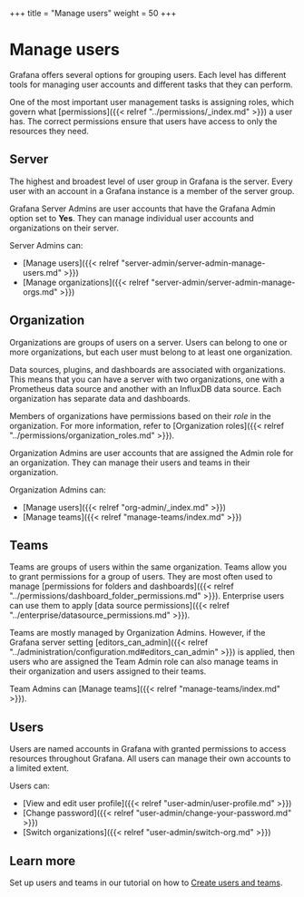 +++
title = "Manage users"
weight = 50
+++

# Manage users

Grafana offers several options for grouping users. Each level has different tools for managing user accounts and different tasks that they can perform.

One of the most important user management tasks is assigning roles, which govern what [permissions]({{< relref "../permissions/_index.md" >}}) a user has. The correct permissions ensure that users have access to only the resources they need.

## Server

The highest and broadest level of user group in Grafana is the server. Every user with an account in a Grafana instance is a member of the server group.

Grafana Server Admins are user accounts that have the Grafana Admin option set to **Yes**. They can manage individual user accounts and organizations on their server.

Server Admins can:

- [Manage users]({{< relref "server-admin/server-admin-manage-users.md" >}})
- [Manage organizations]({{< relref "server-admin/server-admin-manage-orgs.md" >}})

## Organization

Organizations are groups of users on a server. Users can belong to one or more organizations, but each user must belong to at least one organization.

Data sources, plugins, and dashboards are associated with organizations. This means that you can have a server with two organizations, one with a Prometheus data source and another with an InfluxDB data source. Each organization has separate data and dashboards.

Members of organizations have permissions based on their _role_ in the organization. For more information, refer to [Organization roles]({{< relref "../permissions/organization_roles.md" >}}).

Organization Admins are user accounts that are assigned the Admin role for an organization. They can manage their users and teams in their organization.

Organization Admins can:
- [Manage users]({{< relref "org-admin/_index.md" >}})
- [Manage teams]({{< relref "manage-teams/index.md" >}}) 

## Teams

Teams are groups of users within the same organization. Teams allow you to grant permissions for a group of users. They are most often used to manage [permissions for folders and dashboards]({{< relref "../permissions/dashboard_folder_permissions.md" >}}). Enterprise users can use them to apply [data source permissions]({{< relref "../enterprise/datasource_permissions.md" >}}).

Teams are mostly managed by Organization Admins. However, if the Grafana server setting [editors_can_admin]({{< relref "../administration/configuration.md#editors_can_admin" >}}) is applied, then users who are assigned the Team Admin role can also manage teams in their organization and users assigned to their teams.

Team Admins can [Manage teams]({{< relref "manage-teams/index.md" >}}).

## Users

Users are named accounts in Grafana with granted permissions to access resources throughout Grafana. All users can manage their own accounts to a limited extent.

Users can:
- [View and edit user profile]({{< relref "user-admin/user-profile.md" >}})
- [Change password]({{< relref "user-admin/change-your-password.md" >}})
- [Switch organizations]({{< relref "user-admin/switch-org.md" >}})

## Learn more

Set up users and teams in our tutorial on how to [Create users and teams](https://grafana.com/tutorials/create-users-and-teams).
